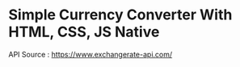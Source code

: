 # Simple Currency Converter With HTML, CSS, JS Native

API Source : https://www.exchangerate-api.com/
